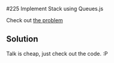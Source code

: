 #225 Implement Stack using Queues.js

Check out [the problem](https://leetcode.com/problems/implement-stack-using-queues/)

## Solution

Talk is cheap, just check out the code. :P